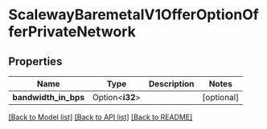 # ScalewayBaremetalV1OfferOptionOfferPrivateNetwork

## Properties

Name | Type | Description | Notes
------------ | ------------- | ------------- | -------------
**bandwidth_in_bps** | Option<**i32**> |  | [optional]

[[Back to Model list]](../README.md#documentation-for-models) [[Back to API list]](../README.md#documentation-for-api-endpoints) [[Back to README]](../README.md)


